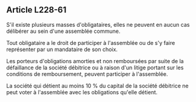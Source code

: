 Article L228-61
----
S'il existe plusieurs masses d'obligataires, elles ne peuvent en aucun cas
délibérer au sein d'une assemblée commune.

Tout obligataire a le droit de participer à l'assemblée ou de s'y faire
représenter par un mandataire de son choix.

Les porteurs d'obligations amorties et non remboursées par suite de la
défaillance de la société débitrice ou à raison d'un litige portant sur les
conditions de remboursement, peuvent participer à l'assemblée.

La société qui détient au moins 10 % du capital de la société débitrice ne peut
voter à l'assemblée avec les obligations qu'elle détient.
